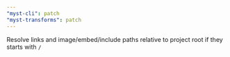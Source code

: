 ```yaml
---
"myst-cli": patch
"myst-transforms": patch
---
```


Resolve links and image/embed/include paths relative to project root if they starts with `/`
